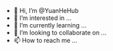 - 👋 Hi, I’m @YuanHeHub
- 👀 I’m interested in ...
- 🌱 I’m currently learning ...
- 💞️ I’m looking to collaborate on ...
- 📫 How to reach me ...

<!---
YuanHeHub/YuanHeHub is a ✨ special ✨ repository because its `README.md` (this file) appears on your GitHub profile.
You can click the Preview link to take a look at your changes.
--->
